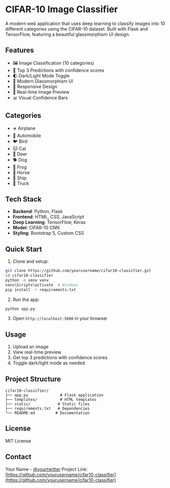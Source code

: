 # CIFAR-10 Image Classifier

A modern web application that uses deep learning to classify images into 10 different categories using the CIFAR-10 dataset. Built with Flask and TensorFlow, featuring a beautiful glassmorphism UI design.

## Features

- 🖼️ Image Classification (10 categories)
- 🎯 Top 3 Predictions with confidence scores
- 🌓 Dark/Light Mode Toggle
- 🎨 Modern Glassmorphism UI
- 📱 Responsive Design
- 🔄 Real-time Image Preview
- 📊 Visual Confidence Bars

## Categories

- ✈️ Airplane
- 🚗 Automobile
- 🐦 Bird
- 🐱 Cat
- 🦌 Deer
- 🐕 Dog
- 🐸 Frog
- 🐎 Horse
- 🚢 Ship
- 🚚 Truck

## Tech Stack

- **Backend**: Python, Flask
- **Frontend**: HTML, CSS, JavaScript
- **Deep Learning**: TensorFlow, Keras
- **Model**: CIFAR-10 CNN
- **Styling**: Bootstrap 5, Custom CSS

## Quick Start

1. Clone and setup:
```bash
git clone https://github.com/yourusername/cifar10-classifier.git
cd cifar10-classifier
python -m venv venv
venv\Scripts\activate  # Windows
pip install -r requirements.txt
```

2. Run the app:
```bash
python app.py
```

3. Open `http://localhost:5000` in your browser

## Usage

1. Upload an image
2. View real-time preview
3. Get top 3 predictions with confidence scores
4. Toggle dark/light mode as needed

## Project Structure

```
cifar10-classifier/
├── app.py              # Flask application
├── templates/          # HTML templates
├── static/            # Static files
├── requirements.txt   # Dependencies
└── README.md         # Documentation
```

## License

MIT License

## Contact

Your Name - [@yourtwitter](https://twitter.com/yourtwitter)
Project Link: [https://github.com/yourusername/cifar10-classifier](https://github.com/yourusername/cifar10-classifier) 